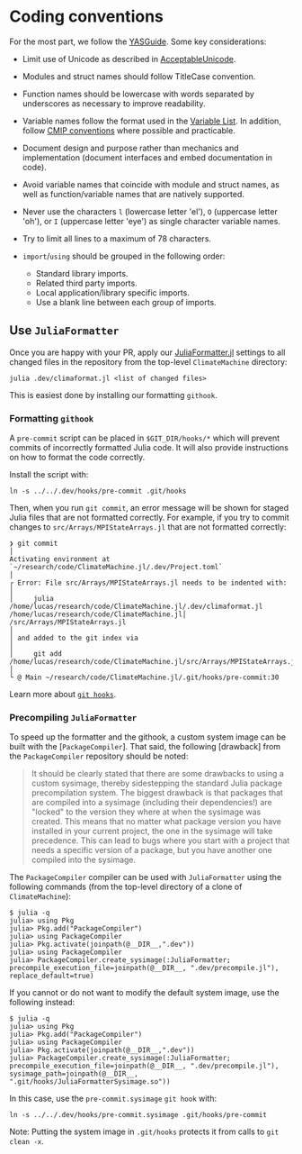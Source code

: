 # Coding conventions

For the most part, we follow the
[YASGuide](https://github.com/jrevels/YASGuide). Some key considerations:

- Limit use of Unicode as described in
[AcceptableUnicode](AcceptableUnicode.md).

- Modules and struct names should follow TitleCase convention.

- Function names should be lowercase with words separated by underscores as
necessary to improve readability.

- Variable names follow the format used in the
[Variable List](VariableList.md). In addition, follow [CMIP
conventions](http://clipc-services.ceda.ac.uk/dreq/) where possible and
practicable.

- Document design and purpose rather than mechanics and implementation
(document interfaces and embed documentation in code).

- Avoid variable names that coincide with module and struct names, as well as
function/variable names that are natively supported.

- Never use the characters `l` (lowercase letter 'el'), `O` (uppercase letter
'oh'), or `I` (uppercase letter 'eye') as single character variable names.

- Try to limit all lines to a maximum of 78 characters.

- `import`/`using` should be grouped in the following order:
  - Standard library imports.
  - Related third party imports.
  - Local application/library specific imports.
  - Use a blank line between each group of imports.

## Use `JuliaFormatter`

Once you are happy with your PR, apply our
[JuliaFormatter.jl](https://github.com/domluna/JuliaFormatter.jl) settings to
all changed files in the repository from the top-level `ClimateMachine`
directory:
```
julia .dev/climaformat.jl <list of changed files>
```
This is easiest done by installing our formatting `githook`.

### Formatting `githook`

A `pre-commit` script can be placed in `$GIT_DIR/hooks/*` which will prevent
commits of incorrectly formatted Julia code.  It will also provide
instructions on how to format the code correctly.

Install the script with:
```
ln -s ../../.dev/hooks/pre-commit .git/hooks
```
Then, when you run `git commit`, an error message will be shown for staged
Julia files that are not formatted correctly. For example, if you try to
commit changes to `src/Arrays/MPIStateArrays.jl` that are not formatted
correctly:
```
❯ git commit                                                                                                           │
Activating environment at `~/research/code/ClimateMachine.jl/.dev/Project.toml`                                        │
┌ Error: File src/Arrays/MPIStateArrays.jl needs to be indented with:                                                  │
│     julia /home/lucas/research/code/ClimateMachine.jl/.dev/climaformat.jl /home/lucas/research/code/ClimateMachine.jl│
/src/Arrays/MPIStateArrays.jl                                                                                          │
│ and added to the git index via                                                                                       │
│     git add /home/lucas/research/code/ClimateMachine.jl/src/Arrays/MPIStateArrays.jl                                 │
└ @ Main ~/research/code/ClimateMachine.jl/.git/hooks/pre-commit:30
```
Learn more about [`git hooks`](https://www.atlassian.com/git/tutorials/git-hooks).

### Precompiling `JuliaFormatter`

To speed up the formatter and the githook, a custom system image can be
built with the [`PackageCompiler`]. That said, the following [drawback]
from the `PackageCompiler` repository should be noted:

> It should be clearly stated that there are some drawbacks to using a custom
> sysimage, thereby sidestepping the standard Julia package precompilation
> system. The biggest drawback is that packages that are compiled into a
> sysimage (including their dependencies!) are "locked" to the version they
> where at when the sysimage was created. This means that no matter what package
> version you have installed in your current project, the one in the sysimage
> will take precedence. This can lead to bugs where you start with a project
> that needs a specific version of a package, but you have another one compiled
> into the sysimage.

The `PackageCompiler` compiler can be used with `JuliaFormatter` using the
following commands (from the top-level directory of a clone of
`ClimateMachine`):
```
$ julia -q
julia> using Pkg
julia> Pkg.add("PackageCompiler")
julia> using PackageCompiler
julia> Pkg.activate(joinpath(@__DIR__,".dev"))
julia> using PackageCompiler
julia> PackageCompiler.create_sysimage(:JuliaFormatter; precompile_execution_file=joinpath(@__DIR__, ".dev/precompile.jl"), replace_default=true)
```

If you cannot or do not want to modify the default system image, use the
following instead:
```
$ julia -q
julia> using Pkg
julia> Pkg.add("PackageCompiler")
julia> using PackageCompiler
julia> Pkg.activate(joinpath(@__DIR__,".dev"))
julia> PackageCompiler.create_sysimage(:JuliaFormatter; precompile_execution_file=joinpath(@__DIR__, ".dev/precompile.jl"), sysimage_path=joinpath(@__DIR__, ".git/hooks/JuliaFormatterSysimage.so"))
```
In this case, use the `pre-commit.sysimage` `git hook` with:
```
ln -s ../../.dev/hooks/pre-commit.sysimage .git/hooks/pre-commit
```
Note: Putting the system image in `.git/hooks` protects it from calls to
`git clean -x`.
